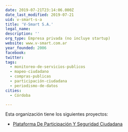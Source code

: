 ```yaml
---
date: 2019-07-21T23:14:06.000Z
date_last_modified: 2019-07-21
uid: v-smart-s-a
title: 'V-Smart S.A.'
legal_name: 
description: ''
org_type: Empresa privada (no incluye startup)
website: www.v-smart.com.ar
year_founded: 2006
facebook: 
twitter: 
tags:
  - monitoreo-de-servicios-publicos
  - mapeo-ciudadano
  - compras-publicas
  - participación-ciudadana
  - periodismo-de-datos
cities: 
  - Córdoba

---
```


Esta organización tiene los siguientes proyectos:

- [Plataforma De Participación Y Seguridad Ciudadana](/proyectos/plataforma-de-participacion-y-seguridad-ciudadana)
